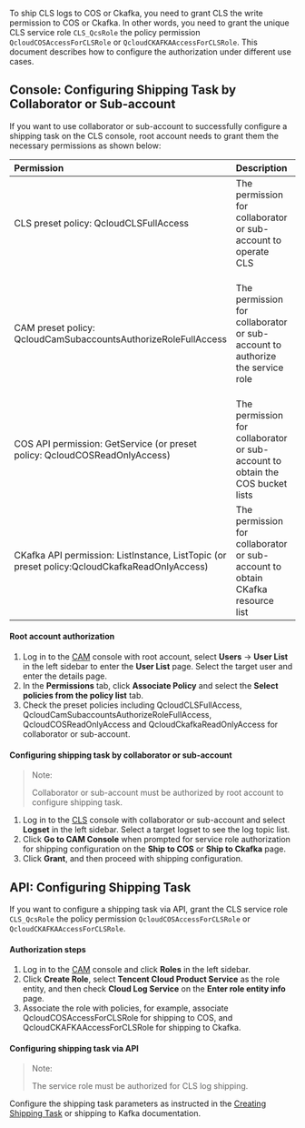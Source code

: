 To ship CLS logs to COS or Ckafka, you need to grant CLS the write permission to COS or Ckafka. In other words, you need to grant the unique CLS service role `CLS_QcsRole` the policy permission `QcloudCOSAccessForCLSRole` or `QcloudCKAFKAAccessForCLSRole`. This document describes how to configure the authorization under different use cases.

## Console: Configuring Shipping Task by Collaborator or Sub-account

If you want to use collaborator or sub-account to successfully configure a shipping task on the CLS console, root account needs to grant them the necessary permissions as shown below:

| Permission                                                     | Description                                     | Use Case                                                     |
| :----------------------------------------------------------- | :------------------------------------------- | :----------------------------------------------------------- |
| CLS preset policy: QcloudCLSFullAccess                            | The permission for collaborator or sub-account to operate CLS         | The collaborator or sub-account must be authorized to operate CLS and configure shipping tasks  |
| CAM preset policy: QcloudCamSubaccountsAuthorizeRoleFullAccess    | The permission for collaborator or sub-account to authorize the service role         | When shipping logs to COS or Ckafka, the collaborator or sub-account needs to confirm that the role is authorized with the CLS write permission to COS or Ckafka, i.e, grant the service role `CLS_QcsRole` the policy permission `QcloudCOSAccessForCLSRole` or `QcloudCKAFKAAccessForCLSRole` |
| COS API permission: GetService (or preset policy: QcloudCOSReadOnlyAccess) | The permission for collaborator or sub-account to obtain the COS bucket lists | To configure shipping task to COS on the CLS console, the collaborator or sub-account needs to obtain the COS bucket list, and then selects the destination bucket |
| CKafka API permission: ListInstance, ListTopic (or preset policy:QcloudCkafkaReadOnlyAccess) | The permission for collaborator or sub-account to obtain CKafka resource list | To configure shipping task to Ckafka on the CLS console, the collaborator or sub-account needs to obtain the Ckafka resource list, and then selects the target Ckafka instance topic |

#### Root account authorization

1. Log in to the [CAM](https://console.cloud.tencent.com/cam/overview) console with root account, select **Users** -> **User List** in the left sidebar to enter the **User List** page. Select the target user and enter the details page.
2. In the **Permissions** tab, click **Associate Policy** and select the **Select policies from the policy list** tab.
3. Check the preset policies including QcloudCLSFullAccess, QcloudCamSubaccountsAuthorizeRoleFullAccess, QcloudCOSReadOnlyAccess and QcloudCkafkaReadOnlyAccess for collaborator or sub-account.

#### Configuring shipping task by collaborator or sub-account

> Note:
>
> Collaborator or sub-account must be authorized by root account to configure shipping task.

1. Log in to the [CLS](https://console.cloud.tencent.com/cls/overview?region=ap-guangzhou) console with collaborator or sub-account and select **Logset** in the left sidebar. Select a target logset to see the log topic list.
2. Click **Go to CAM Console** when prompted for service role authorization for shipping configuration on the **Ship to COS** or **Ship to Ckafka** page.
3. Click **Grant**, and then proceed with shipping configuration.

## API: Configuring Shipping Task

If you want to configure a shipping task via API, grant the CLS service role `CLS_QcsRole` the policy permission `QcloudCOSAccessForCLSRole` or `QcloudCKAFKAAccessForCLSRole`.

#### Authorization steps

1. Log in to the [CAM](https://console.cloud.tencent.com/cam/overview) console and click **Roles** in the left sidebar.
2. Click **Create Role**, select **Tencent Cloud Product Service** as the role entity, and then check **Cloud Log Service** on the **Enter role entity info** page.
3. Associate the role with policies, for example, associate QcloudCOSAccessForCLSRole for shipping to COS, and QcloudCKAFKAAccessForCLSRole for shipping to Ckafka.

#### Configuring shipping task via API

> Note:
>
> The service role must be authorized for CLS log shipping.

Configure the shipping task parameters as instructed in the [Creating Shipping Task](https://intl.cloud.tencent.com/document/product/614/16890) or shipping to Kafka documentation.